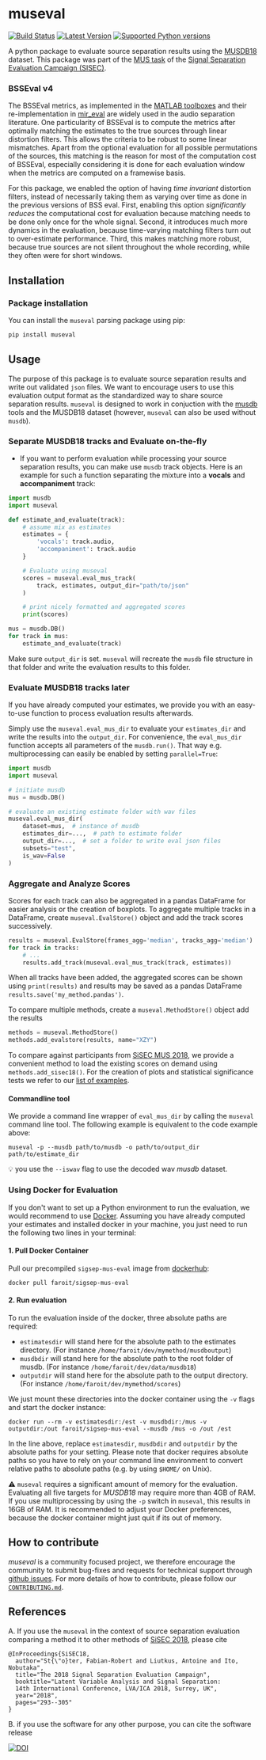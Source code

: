 # museval

[![Build Status](https://travis-ci.org/sigsep/sigsep-mus-eval.svg?branch=master)](https://travis-ci.org/sigsep/sigsep-mus-eval)
[![Latest Version](https://img.shields.io/pypi/v/museval.svg)](https://pypi.python.org/pypi/museval)
[![Supported Python versions](https://img.shields.io/pypi/pyversions/museval.svg)](https://pypi.python.org/pypi/museval)

A python package to evaluate source separation results using the [MUSDB18](https://sigsep.github.io/musdb) dataset. This package was part of the [MUS task](https://sisec.inria.fr/home/2018-professionally-produced-music-recordings/) of the [Signal Separation Evaluation Campaign (SISEC)](https://sisec.inria.fr/).

### BSSEval v4

The BSSEval metrics, as implemented in the [MATLAB toolboxes](http://bass-db.gforge.inria.fr/bss_eval/) and their re-implementation in [mir_eval](http://craffel.github.io/mir_eval/#module-mir_eval.separation) are widely used in the audio separation literature. One particularity of BSSEval is to compute the metrics after optimally matching the estimates to the true sources through linear distortion filters. This allows the criteria to be robust to some linear mismatches. Apart from the optional evaluation for all possible permutations of the sources, this matching is the reason for most of the computation cost of BSSEval, especially considering it is done for each evaluation window when the metrics are computed on a framewise basis.

For this package, we enabled the option of having _time invariant_ distortion filters, instead of necessarily taking them as varying over time as done in the previous versions of BSS eval. First, enabling this option _significantly reduces_ the computational cost for evaluation because matching needs to be done only once for the whole signal. Second, it introduces much more dynamics in the evaluation, because time-varying matching filters turn out to over-estimate performance. Third, this makes matching more robust, because true sources are not silent throughout the whole recording, while they often were for short windows.

## Installation

### Package installation

You can install the `museval` parsing package using pip:

```bash
pip install museval
```

## Usage

The purpose of this package is to evaluate source separation results and write out validated `json` files. We want to encourage users to use this evaluation output format as the standardized way to share source separation results. `museval` is designed to work in conjuction with the [musdb](https://github.com/sigsep/sigsep-mus-db) tools and the MUSDB18 dataset (however, `museval` can also be used without `musdb`).

### Separate MUSDB18 tracks and Evaluate on-the-fly

- If you want to perform evaluation while processing your source separation results, you can make use `musdb` track objects.
Here is an example for such a function separating the mixture into a __vocals__ and __accompaniment__ track:

```python
import musdb
import museval

def estimate_and_evaluate(track):
    # assume mix as estimates
    estimates = {
        'vocals': track.audio,
        'accompaniment': track.audio
    }

    # Evaluate using museval
    scores = museval.eval_mus_track(
        track, estimates, output_dir="path/to/json"
    )

    # print nicely formatted and aggregated scores
    print(scores)

mus = musdb.DB()
for track in mus:
    estimate_and_evaluate(track)

```

Make sure `output_dir` is set. `museval` will recreate the `musdb` file structure in that folder and write the evaluation results to this folder.

### Evaluate MUSDB18 tracks later

If you have already computed your estimates, we provide you with an easy-to-use function to process evaluation results afterwards.

Simply use the `museval.eval_mus_dir` to evaluate your `estimates_dir` and write the results into the `output_dir`. For convenience, the `eval_mus_dir` function accepts all parameters of the `musdb.run()`. That way e.g. multiprocessing can easily be enabled by setting `parallel=True`:

```python
import musdb
import museval

# initiate musdb
mus = musdb.DB()

# evaluate an existing estimate folder with wav files
museval.eval_mus_dir(
    dataset=mus,  # instance of musdb
    estimates_dir=...,  # path to estimate folder
    output_dir=...,  # set a folder to write eval json files
    subsets="test",
    is_wav=False
)
```

### Aggregate and Analyze Scores

Scores for each track can also be aggregated in a pandas DataFrame for easier analysis or the creation of boxplots.
To aggregate multiple tracks in a DataFrame, create `museval.EvalStore()` object and add the track scores successively.

```python
results = museval.EvalStore(frames_agg='median', tracks_agg='median')
for track in tracks:
    # ...
    results.add_track(museval.eval_mus_track(track, estimates))
```

When all tracks have been added, the aggregated scores can be shown using `print(results)` and results may be saved as a pandas DataFrame `results.save('my_method.pandas')`.

To compare multiple methods, create a `museval.MethodStore()` object add the results

```python
methods = museval.MethodStore()
methods.add_evalstore(results, name="XZY")
```

To compare against participants from [SiSEC MUS 2018](https://github.com/sigsep/sigsep-mus-2018), we provide a convenient method to load the existing scores on demand using `methods.add_sisec18()`. For the creation of plots and statistical significance tests we refer to our [list of examples](/examples).

#### Commandline tool

We provide a command line wrapper of `eval_mus_dir` by calling the `museval` command line tool. The following example is equivalent to the code example above:

```
museval -p --musdb path/to/musdb -o path/to/output_dir path/to/estimate_dir
```

:bulb: you use the `--iswav` flag to use the decoded wav _musdb_ dataset.

### Using Docker for Evaluation

If you don't want to set up a Python environment to run the evaluation, we would recommend to use [Docker](http://docker.com). Assuming you have already computed your estimates and installed docker in your machine, you just need to run the following two lines in your terminal:

#### 1. Pull Docker Container

Pull our precompiled `sigsep-mus-eval` image from [dockerhub](https://hub.docker.com/r/faroit/sigsep-mus-eval/):

```
docker pull faroit/sigsep-mus-eval
```

#### 2. Run evaluation

To run the evaluation inside of the docker, three absolute paths are required:

* `estimatesdir` will stand here for the absolute path to the estimates directory. (For instance `/home/faroit/dev/mymethod/musdboutput`)
* `musdbdir` will stand here for the absolute path to the root folder of musdb. (For instance `/home/faroit/dev/data/musdb18`)
* `outputdir` will stand here for the absolute path to the output directory. (For instance `/home/faroit/dev/mymethod/scores`)

We just mount these directories into the docker container using the `-v` flags and start the docker instance:

```
docker run --rm -v estimatesdir:/est -v musdbdir:/mus -v outputdir:/out faroit/sigsep-mus-eval --musdb /mus -o /out /est
```

In the line above, replace `estimatesdir`, `musdbdir` and `outputdir` by the absolute paths for your setting.  Please note that docker requires absolute paths so you have to rely on your command line environment to convert relative paths to absolute paths (e.g. by using `$HOME/` on Unix).

:warning: `museval` requires a significant amount of memory for the evaluation. Evaluating all five targets for _MUSDB18_ may require more than 4GB of RAM. If you use multiprocessing by using the `-p` switch in `museval`, this results in 16GB of RAM. It is recommended to adjust your Docker preferences, because the docker container might just quit if its out of memory.

## How to contribute

_museval_ is a community focused project, we therefore encourage the community to submit bug-fixes and requests for technical support through [github issues](https://github.com/sigsep/sigsep-mus-eval/issues/new). For more details of how to contribute, please follow our [`CONTRIBUTING.md`](CONTRIBUTING.md). 

## References

A. If you use the `museval` in the context of source separation evaluation comparing a method it to other methods of [SiSEC 2018](http://sisec18.unmix.app/), please cite

```
@InProceedings{SiSEC18,
  author="St{\"o}ter, Fabian-Robert and Liutkus, Antoine and Ito, Nobutaka",
  title="The 2018 Signal Separation Evaluation Campaign",
  booktitle="Latent Variable Analysis and Signal Separation:
  14th International Conference, LVA/ICA 2018, Surrey, UK",
  year="2018",
  pages="293--305"
}
```

B. if you use the software for any other purpose, you can cite the software release

[![DOI](https://zenodo.org/badge/DOI/10.5281/zenodo.3376621.svg)](https://doi.org/10.5281/zenodo.3376621)
